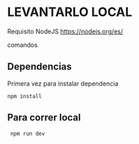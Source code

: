 # LEVANTARLO LOCAL

Requisito NodeJS https://nodejs.org/es/

comandos 


## Dependencias
Primera vez para instalar dependencia

``` npm install ```

## Para correr local

``` npm run dev```